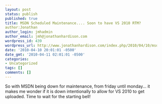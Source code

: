 ```yaml
---
layout: post
status: publish
published: true
title: MSDN Scheduled Maintenance.... Soon to have VS 2010 RTM?
author:Jonathan
author_login: jmhadmin
author_email: jmh@jonathanhardison.com
wordpress_id: 439
wordpress_url: http://www.jonathanhardison.com/index.php/2010/04/10/msdn-scheduled-maintenance-soon-to-have-vs-2010-rtm/
date: '2010-04-10 20:01:01 -0500'
date_gmt: '2010-04-11 02:01:01 -0500'
categories:
- Uncategorized
tags: []
comments: []
---
```

So with MSDN being down for maintenance, from friday until monday... it makes me wonder if it is down intentionally to allow for VS 2010 to get uploaded. Time to wait for the starting bell!
